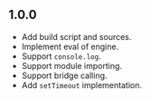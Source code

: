## 1.0.0

- Add build script and sources.
- Implement eval of engine.
- Support `console.log`.
- Support module importing.
- Support bridge calling.
- Add `setTimeout` implementation.
